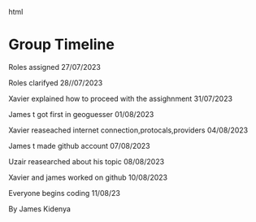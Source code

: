html<!DOCTYPE html>
<html lang="en">
<head>
  <link rel="" href="">
  <h1>Group Timeline</h1> 
<p>Roles assigned	27/07/2023</p>
<p>Roles clarifyed	28//07/2023</p>
<p>Xavier explained how to proceed with the assighnment	31/07/2023</p>
<p>James t got first in geoguesser	01/08/2023</p>
<p>Xavier reaseached internet connection,protocals,providers	04/08/2023</p>
<p>James t made github account	07/08/2023</p>
<p>Uzair reasearched about his topic	08/08/2023</p>
<p>Xavier and james worked on github	10/08/2023</p>
<p>Everyone begins coding  11/08/23</p>
  
</head>
<body>
   
  <p>By James Kidenya</p>
</body>
</html>
